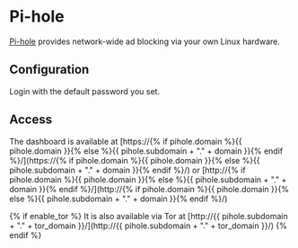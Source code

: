 # Pi-hole

[Pi-hole](http://pi-hole.net/) provides network-wide ad blocking via your own Linux hardware.

## Configuration

Login with the default password you set.

## Access

The dashboard is available at [https://{% if pihole.domain %}{{ pihole.domain }}{% else %}{{ pihole.subdomain + "." + domain }}{% endif %}/](https://{% if pihole.domain %}{{ pihole.domain }}{% else %}{{ pihole.subdomain + "." + domain }}{% endif %}/) or [http://{% if pihole.domain %}{{ pihole.domain }}{% else %}{{ pihole.subdomain + "." + domain }}{% endif %}/](http://{% if pihole.domain %}{{ pihole.domain }}{% else %}{{ pihole.subdomain + "." + domain }}{% endif %}/)

{% if enable_tor %}
It is also available via Tor at [http://{{ pihole.subdomain + "." + tor_domain }}/](http://{{ pihole.subdomain + "." + tor_domain }}/)
{% endif %}
